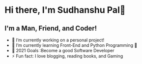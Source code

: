 # Hi there, I'm Sudhanshu Pal👋
## I'm a Man, Friend, and Coder!


- 🔭 I’m currently working on a personal project!
- 🌱 I’m currently learning Front-End and Python Programming 🤣
- 🥅 2021 Goals :Become a good Software Developer
- ⚡ Fun fact: I love blogging, reading books, and Gaming
